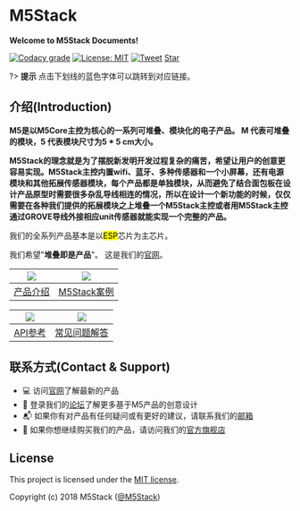 # M5Stack

**Welcome to M5Stack Documents!**

[![Codacy grade](https://img.shields.io/codacy/grade/860d40719cbd4e0f91e145b87ec7c29a.svg?style=flat-square)](https://www.codacy.com/app/watson8544/M5Stack-Documentation-docsify?utm_source=github.com&amp;utm_medium=referral&amp;utm_content=watson8544/M5Stack-Documentation-docsify&amp;utm_campaign=Badge_Grade)
[![License: MIT](https://img.shields.io/badge/License-MIT-yellow.svg?style=flat-square)](https://github.com/watson8544/M5Stack-Documentation-docsify/blob/master/LICENSE)
[![Tweet](https://img.shields.io/twitter/url/http/shields.io.svg?style=social)](https://twitter.com/intent/tweet?url=https%3A%2F%2Fgithub.com%2Fjhildenbiddle%2Fdocsify-themeable&hashtags=css,docsify,developers,frontend)
<a class="github-button" href="https://github.com/watson8544/M5Stack-Documentation-docsify" data-icon="octicon-star" data-show-count="true" aria-label="Star watson8544/M5Stack-Documentation-docsify on GitHub">Star</a>

?> **提示** 点击下划线的蓝色字体可以跳转到对应链接。

<!-- <figure class="thumbnails">
    <img src="assets/img/m5stack.png" alt="Screenshot of coverpage" title="Cover page">
</figure> -->

## 介绍(Introduction)

**M5是以M5Core主控为核心的一系列可堆叠、模块化的电子产品。 M 代表可堆叠的模块，5 代表模块尺寸为5 * 5 cm大小。**

**M5Stack的理念就是为了摆脱新发明开发过程复杂的痛苦，希望让用户的创意更容易实现。M5Stack主控内置wifi、蓝牙、多种传感器和一个小屏幕，还有电源模块和其他拓展传感器模块，每个产品都是单独模块，从而避免了结合面包板在设计产品原型时需要很多杂乱导线相连的情况，所以在设计一个新功能的时候，仅仅需要在各种我们提供的拓展模块之上堆叠一个M5Stack主控或者用M5Stack主控通过GROVE导线外接相应unit传感器就能实现一个完整的产品。**

我们的全系列产品基本是以<mark>ESP</mark>芯片为主芯片。

我们希望"**堆叠即是产品**"。 这是我们的[官网](www.m5stack.com)。

<!--
<figure class="thumbnails">
    <img src="assets/img/transport.gif" alt="Screenshot of coverpage" title="Cover page">
</figure> -->

|<img src="https://github.com/m5stack/m5-docs/tree/master/docs/assets/img/introduction_pics/product-documents.jpg"> | <img src="https://github.com/m5stack/m5-docs/tree/master/docs/assets/img/introduction_pics/m5-awesome.jpg"> |
|:---:|:---:|
|[产品介绍](zh_CN/product_documents_zh_CN) | [M5Stack案例](zh_CN/m5stack_cases_zh_CN) |

|<img src="https://github.com/m5stack/m5-docs/tree/master/docs/assets/img/introduction_pics/m5-api-reference.jpg"> | <img src="https://github.com/m5stack/m5-docs/tree/master/docs/assets/img/introduction_pics/FAQ.jpg">|
|:---:|:---:|
|[API参考](zh_CN/api_reference_zh_CN) | [常见问题解答](zh_CN/faq_zh_CN)|


## 联系方式(Contact & Support)

- :computer: 访问[官网](www.m5stack.com)了解最新的产品
- :busts_in_silhouette: 登录我们的[论坛](http://forum.m5stack.com)了解更多基于M5产品的创意设计
- :mailbox_with_mail: 如果你有对产品有任何疑问或有更好的建议，请联系我们的[邮箱](tech@m5stack.com)
- :convenience_store: 如果你想继续购买我们的产品，请访问我们的[官方旗舰店](http://www.aliexpress.com/store/all-wholesale-products/3226069.html?spm=2114.12010108.100004.3.7e3a5379KoyhDo)

## License

This project is licensed under the [MIT license](https://github.com/watson8544/M5Stack-Documentation-docsify/blob/master/LICENSE).

Copyright (c) 2018 M5Stack ([@M5Stack](https://twitter.com/M5Stack))

<!-- GitHub Buttons -->
<script async defer src="https://buttons.github.io/buttons.js"></script>
